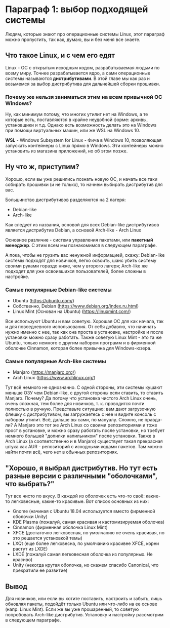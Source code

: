 # Параграф 1: выбор подходящей системы  

Людям, которые знают про операционные системы Linux, этот параграф можно пропустить, так как, думаю, вы и без меня все знаете.  

## Что такое Linux, и с чем его едят

Linux - ОС с открытым исходным кодом, разрабатываемая людьми по всему миру. Точнее разрабатывается ядро, а сами операционные системы называются **дистрибутивами**. В этой главе мы как раз и возьмемся за выбор дистрибутива для дальнейшей сборки прошивки.  

### Почему же нельзя заниматься этим на всем привычной ОС Windows?

Ну, как минимум потому, что многих утилит нет на Windows, а те которые есть, поставляются в крайне неудобной форме: архивы, установщики и т.д. Однако есть возможность делать это на Windows при помощи виртуальных машин, или же WSL на Windows 10.

**WSL** - Windows Subsystem for Linux - Фича в Windows 10, позволяющая запускать контейнеры с Linux прямо в Windows. Эти контейнеры можно установить из магазина приложений, но об этом позже.  

## Ну что ж, приступим?

Хорошо, если вы уже решились познать новую ОС, и начать все таки собирать прошивки (и не только), то начнем выбирать дистрибутив для вас.

Большинство дистрибутивов разделяются на 2 лагеря:

* Debian-like
* Arch-like

Как следует из названия, основой для всех Debian-like дистрибутивов является дистрибутив Debian, а основой Arch-like - Arch Linux

Основное различие - система управления пакетами, или **пакетный менеджер**. С этим всем мы познакомимся в следующем параграфе. 

А пока, чтобы не грузить вас ненужной информацией, скажу: Debian-like системы подходят для новичков, легко освоить, шанс убить систему своими руками гораздо ниже, чем у второго лагеря; Arch-like же подходят для уже освоившихся пользователей, более сложны в настройке.  

### Самые популярные Debian-like системы

* Ubuntu (https://ubuntu.com/)
* Собственно, Debian (https://www.debian.org/index.ru.html)
* Linux Mint (Основан на Ubuntu) (https://linuxmint.com/)

Все используют Ubuntu и вам советую. Хорошая ОС для как начала, так и для повседневного использования. От себя добавлю, что начинать нужно именно с нее, так как она проста в установке, настройке и после установки можно сразу работать. Также советую Linux Mint - это та же Ubuntu, только немного с другим набором программ и в фирменной оболочке Cinnamon, которая более привычна для Windows-юзера.  

### Самые популярные Arch-like системы

* Manjaro (https://manjaro.org/)
* Arch Linux (https://www.archlinux.org/)

Тут всё немного не однозначно. С одной стороны, эти системы кушают меньше ОЗУ чем Debian-like, с другой стороны если ставить, то ставить Manjaro. Почему? Да потому что установка чистого Arch Linux очень, очень сложная, тем более для новичков, т. к. проводится почти полностью в ручную. Представьте ситуацию: вам дают загрузочную флешку с дистрибутивом, вы загружаетесь с нее и видите консоль с набором утилит. Всё, дальше вы сами, по мануалу. Сложно, не правда-ли? А Manjaro это тот же Arch Linux со своими репозиториями и тоже прост в установке, и можно сразу работать после установки, но требует немного большей "допилки напильником" после установки. Также в Arch Linux (а соответственно и в Manjaro) существует такая прекрасная штука как AUR - репозиторий с исходными кодами пакетов. Там можно найти почти всё, чего нет в обычных репозиториях.  

## "Хорошо, я выбрал дистрибутив. Но тут есть разные версии с различными "оболочками", что выбрать?"

Тут все чисто по вкусу. В каждой из оболочек есть что-то своё: какие-то легковесные, какие-то красивые. Вот список основных из них:

* Gnome (начиная с Ubuntu 18.04 используется вместо фирменной оболочки Unity)
* KDE Plasma (пожалуй, самая красивая и кастомизируемая оболочка)
* Cinnamon (фирменная оболочка Linux Mint)
* XFCE (достаточно легковесная, по умолчанию не очень красивая, но это решается установкой темы)
* LXQt (еще более легковесна, по умолчанию красивее XFCE, корни растут из LXDE)
* LXDE (пожалуй самая легковесная оболочка из популярных. Не красиво)
* Unity (некогда крутая оболочка, но скажем спасибо Canonical, что прекратили ее развитие)

## Вывод

Для новичков, или если вы хотите поставить, настроить и забыть, лишь обновляя пакеты, подойдёт только Ubuntu или что-либо на ее основе (напр. Linux Mint). Если же вы уже прошаренный, то советую попробовать Arch-like дистрибутив. Установку и настройку рассмотрим в следующем параграфе.
